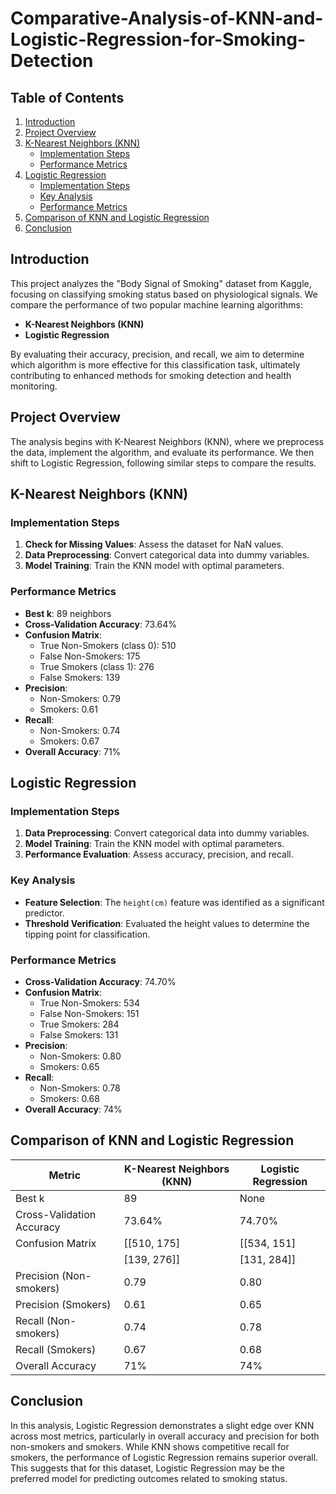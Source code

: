 # Comparative-Analysis-of-KNN-and-Logistic-Regression-for-Smoking-Detection

## Table of Contents

1. [Introduction](#introduction)
2. [Project Overview](#project-overview)
3. [K-Nearest Neighbors (KNN)](#k-nearest-neighbors-knn)
   - [Implementation Steps](#implementation-steps)
   - [Performance Metrics](#performance-metrics)
4. [Logistic Regression](#logistic-regression)
   - [Implementation Steps](#implementation-steps-1)
   - [Key Analysis](#key-analysis)
   - [Performance Metrics](#performance-metrics-1)
5. [Comparison of KNN and Logistic Regression](#comparison-of-knn-and-logistic-regression)
6. [Conclusion](#conclusion)

   
## Introduction

This project analyzes the "Body Signal of Smoking" dataset from Kaggle, focusing on classifying smoking status based on physiological signals. We compare the performance of two popular machine learning algorithms:

- **K-Nearest Neighbors (KNN)**
- **Logistic Regression**

By evaluating their accuracy, precision, and recall, we aim to determine which algorithm is more effective for this classification task, ultimately contributing to enhanced methods for smoking detection and health monitoring.

## Project Overview

The analysis begins with K-Nearest Neighbors (KNN), where we preprocess the data, implement the algorithm, and evaluate its performance. We then shift to Logistic Regression, following similar steps to compare the results.

## K-Nearest Neighbors (KNN)

### Implementation Steps

1. **Check for Missing Values**: Assess the dataset for NaN values.
2. **Data Preprocessing**: Convert categorical data into dummy variables.
3. **Model Training**: Train the KNN model with optimal parameters.

### Performance Metrics

- **Best k**: 89 neighbors
- **Cross-Validation Accuracy**: 73.64%
- **Confusion Matrix**:
  - True Non-Smokers (class 0): 510
  - False Non-Smokers: 175
  - True Smokers (class 1): 276
  - False Smokers: 139
- **Precision**:
  - Non-Smokers: 0.79
  - Smokers: 0.61
- **Recall**:
  - Non-Smokers: 0.74
  - Smokers: 0.67
- **Overall Accuracy**: 71%

## Logistic Regression

### Implementation Steps

1. **Data Preprocessing**: Convert categorical data into dummy variables.
2. **Model Training**: Train the KNN model with optimal parameters.
3. **Performance Evaluation**: Assess accuracy, precision, and recall.

### Key Analysis

- **Feature Selection**: The `height(cm)` feature was identified as a significant predictor.
- **Threshold Verification**: Evaluated the height values to determine the tipping point for classification.

### Performance Metrics

- **Cross-Validation Accuracy**: 74.70%
- **Confusion Matrix**:
  - True Non-Smokers: 534
  - False Non-Smokers: 151
  - True Smokers: 284
  - False Smokers: 131
- **Precision**:
  - Non-Smokers: 0.80
  - Smokers: 0.65
- **Recall**:
  - Non-Smokers: 0.78
  - Smokers: 0.68
- **Overall Accuracy**: 74%

## Comparison of KNN and Logistic Regression

| Metric                          | K-Nearest Neighbors (KNN) | Logistic Regression |
|---------------------------------|----------------------------|---------------------|
| Best k                          | 89                         | None                |
| Cross-Validation Accuracy       | 73.64%                     | 74.70%              |
| Confusion Matrix                | [[510, 175]               | [[534, 151]        |
|                                 | [139, 276]]               | [131, 284]]        |
| Precision (Non-smokers)        | 0.79                       | 0.80                |
| Precision (Smokers)            | 0.61                       | 0.65                |
| Recall (Non-smokers)           | 0.74                       | 0.78                |
| Recall (Smokers)               | 0.67                       | 0.68                |
| Overall Accuracy                | 71%                        | 74%                 |

## Conclusion

In this analysis, Logistic Regression demonstrates a slight edge over KNN across most metrics, particularly in overall accuracy and precision for both non-smokers and smokers. While KNN shows competitive recall for smokers, the performance of Logistic Regression remains superior overall. This suggests that for this dataset, Logistic Regression may be the preferred model for predicting outcomes related to smoking status.
